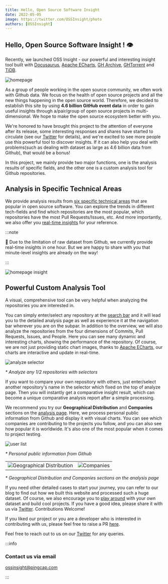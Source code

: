 ```yaml
---
title: Hello, Open Source Software Insight
date: 2022-05-05
image: https://twitter.com/OSSInsight/photo
authors: [OSSInsight]
---
```


## Hello, Open Source Software Insight ! 👁️

Recently, we launched OSS Insight - our powerful and interesting insight tool built with [Docusaurus](https://github.com/facebook/docusaurus), [Apache ECharts](https://echarts.apache.org/), [GH Archive](https://www.gharchive.org/), [GHTorrent](https://ghtorrent.org/) and [TiDB](https://github.com/pingcap/tidb). 

![homepage](/img/homepage.png)

As a group of people working in the open source community, we often work with Github data. We focus on the health of open source projects and all the new things happening in the open source world. Therefore, we decided to establish this site by using **4.6 billion GitHub event data** in order to gain useful insights through a/pair/group of open source projects in multi-dimensional. We hope to make the open source ecosystem better with you.

We're honored to have brought this project to the attention of everyone after its release, some interesting responses and shares have started to circulate (see our [Twitter](https://twitter.com/OSSInsight) for details), and we're excited to see more people use this powerful tool to discover insights. If it can also help you deal with problems(such as dealing with dataset as large as 4.6 billion data from Github), that would be a bonus!

In this project, we mainly provide two major functions, one is the analysis results of specific fields, and the other one is a custom analysis tool for Github repositories.

## Analysis in Specific Technical Areas

We provide analysis results from [six specific technical areas](https://ossinsight.io/database/deep-insight-into-open-source-databases/) that are popular in open source software. You can explore the trends in different tech-fields and find which repositories are the most popular, which repositories have the most Pull Requests/Issues, etc. And more importantly, we also offer you [real-time insights](https://ossinsight.io/database/realtime/) for your reference.

:::note

📌 Due to the limitation of raw dataset from Github, we currently provide real-time insights in one hour. But we are happy to share with you that minute-level insights are already on the way!

:::

![homepage insight](/img/homepage_insight.png)

## Powerful Custom Analysis Tool

A visual, comprehensive tool can be very helpful when analyzing the repositories you are interested in.

You can simply enter/select any repository at the [search bar](https://ossinsight.io/) and it will lead you to the detailed analysis page as well as experience it at the navigation bar wherever you are on the subpar. In addition to the overview, we will also analyze the repositories from the four dimensions of Commits, Pull Requests, Issues, and People. Here you can see many dynamic and interesting charts, showing the performance of the repository. Of course, we are not just providing static chart images, thanks to [Apache ECharts](https://echarts.apache.org/), our charts are interactive and update in real-time. 

![analyze selector](/img/analyze_selector.png)

*\* Analyze any 1/2 repositories with selectors*

If you want to compare your own repository with others, just enter/select another repository's name in the selector which fixed on the top of analyze page. Then you will instantly get a comparative insight result, which can become a unique comparative analysis report after a simple processing. 

We recommend you try our **Geographical Distribution** and **Companies** sections on the [analysis page](https://ossinsight.io/analyze/pingcap/tidb). Here, we process personal public information from Github and display it with visual charts. You can see which companies are contributing to the projects you follow, and you can also see how popular it is worldwide. It's also one of the most popular when it comes to project testing.

![user list](/img/user_list.png)

*\* Personal public information from Github*

<table>
    <tr style={{ border:"none" }}>
        <td style={{ border:"none" }}>
            <img src="/img/geo_locations.png" alt="Geographical Distribution"/>
        </td>
        <td style={{ border:"none" }}>
            <img src="/img/companies.png" alt="Companies"/>
        </td>
    </tr>
</table>

*\* Geographical Distribution and Companies sections on the analysis page*

If you need other detailed cases to start your journey, you can refer to our blog to find out how we built this website and processed such a huge dataset. Of course, we also encourage you to [play around](https://ossinsight.io/try-your-own-dataset) with your own dataset and build cool projects. If you have a good idea, please share it with us via [Twitter](https://twitter.com/OSSInsight).
Contributions Welcome!

If you liked our project or you are a developer who is interested in contributing with us, please feel free to raise a PR [here](https://github.com/pingcap/ossinsight).

Feel free to reach out to us on our [Twitter](https://twitter.com/OSSInsight) for any queries.

:::info

### Contact us via email

ossinsight@pingcap.com

:::
